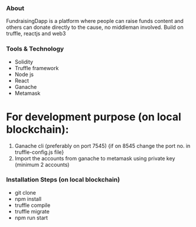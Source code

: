 ### About
FundraisingDapp is a platform where people can raise funds content and others can donate directly to the cause, no middleman involved. Build on truffle, reactjs and web3

### Tools & Technology 
* Solidity
* Truffle framework
* Node js
* React
* Ganache
* Metamask 

# For development purpose (on local blockchain):
1. Ganache cli (preferably on port 7545) {if on 8545 change the port no. in truffle-config.js file}
2. Import the accounts from ganache to metamask using private key (minimum 2 accounts)

### Installation Steps (on local blockchain)
* git clone
* npm install 
* truffle compile
* truffle migrate
* npm run start